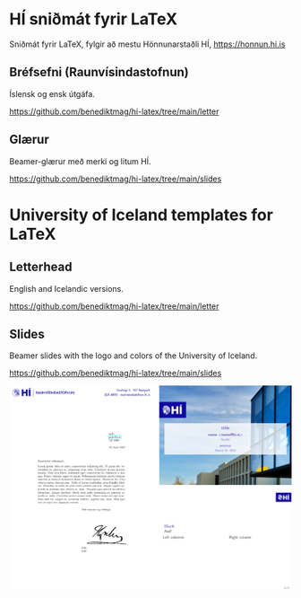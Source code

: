 # HÍ sniðmát fyrir LaTeX

Sniðmát fyrir LaTeX, fylgir að mestu Hönnunarstaðli HÍ, https://honnun.hi.is

## Bréfsefni (Raunvísindastofnun)

Íslensk og ensk útgáfa.

https://github.com/benediktmag/hi-latex/tree/main/letter

## Glærur

Beamer-glærur með merki og litum HÍ.

https://github.com/benediktmag/hi-latex/tree/main/slides

# University of Iceland templates for LaTeX

## Letterhead 

English and Icelandic versions.

https://github.com/benediktmag/hi-latex/tree/main/letter

## Slides

Beamer slides with the logo and colors of the University of Iceland.

https://github.com/benediktmag/hi-latex/tree/main/slides

![preview](preview.png)
